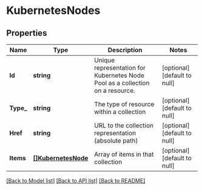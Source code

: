 # KubernetesNodes

## Properties
Name | Type | Description | Notes
------------ | ------------- | ------------- | -------------
**Id** | **string** | Unique representation for Kubernetes Node Pool as a collection on a resource. | [optional] [default to null]
**Type_** | **string** | The type of resource within a collection | [optional] [default to null]
**Href** | **string** | URL to the collection representation (absolute path) | [optional] [default to null]
**Items** | [**[]KubernetesNode**](KubernetesNode.md) | Array of items in that collection | [optional] [default to null]

[[Back to Model list]](../README.md#documentation-for-models) [[Back to API list]](../README.md#documentation-for-api-endpoints) [[Back to README]](../README.md)


